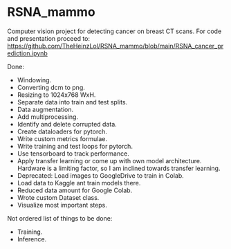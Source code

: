 # RSNA_mammo
Computer vision project for detecting cancer on breast CT scans.
For code and presentation proceed to: https://github.com/TheHeinzLol/RSNA_mammo/blob/main/RSNA_cancer_prediction.ipynb

Done:
  - Windowing.
  - Converting dcm to png.
  - Resizing to 1024x768 WxH.
  - Separate data into train and test splits.
  - Data augmentation.
  - Add multiprocessing.
  - Identify and delete corrupted data.
  - Create dataloaders for pytorch.
  - Write custom metrics formulae.
  - Write training and test loops for pytorch.
  - Use tensorboard to track performance.
  - Apply transfer learning or come up with own model architecture. Hardware is a limiting factor, so I am inclined towards transfer learning.
  - Deprecated: Load images to GoogleDrive to train in Colab.
  - Load data to Kaggle ant train models there.
  - Reduced data amount for Google Colab.
  - Wrote custom Dataset class.
  - Visualize most important steps.

Not ordered list of things to be done:
  - Training.
  - Inference.


